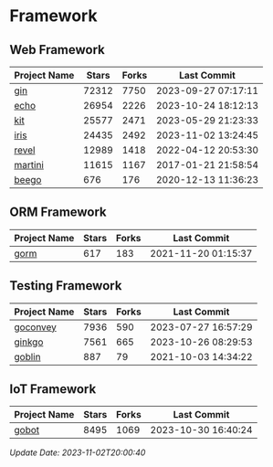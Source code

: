 # Framework

## Web Framework
| Project Name | Stars | Forks | Last Commit |
| ------------ | ----- | ----- | ----------- |
| [gin](https://github.com/gin-gonic/gin) | 72312 | 7750 | 2023-09-27 07:17:11 |
| [echo](https://github.com/labstack/echo) | 26954 | 2226 | 2023-10-24 18:12:13 |
| [kit](https://github.com/go-kit/kit) | 25577 | 2471 | 2023-05-29 21:23:33 |
| [iris](https://github.com/kataras/iris) | 24435 | 2492 | 2023-11-02 13:24:45 |
| [revel](https://github.com/revel/revel) | 12989 | 1418 | 2022-04-12 20:53:30 |
| [martini](https://github.com/go-martini/martini) | 11615 | 1167 | 2017-01-21 21:58:54 |
| [beego](https://github.com/astaxie/beego) | 676 | 176 | 2020-12-13 11:36:23 |

## ORM Framework
| Project Name | Stars | Forks | Last Commit |
| ------------ | ----- | ----- | ----------- |
| [gorm](https://github.com/jinzhu/gorm) | 617 | 183 | 2021-11-20 01:15:37 |

## Testing Framework
| Project Name | Stars | Forks | Last Commit |
| ------------ | ----- | ----- | ----------- |
| [goconvey](https://github.com/smartystreets/goconvey) | 7936 | 590 | 2023-07-27 16:57:29 |
| [ginkgo](https://github.com/onsi/ginkgo) | 7561 | 665 | 2023-10-26 08:29:53 |
| [goblin](https://github.com/franela/goblin) | 887 | 79 | 2021-10-03 14:34:22 |

## IoT Framework
| Project Name | Stars | Forks | Last Commit |
| ------------ | ----- | ----- | ----------- |
| [gobot](https://github.com/hybridgroup/gobot) | 8495 | 1069 | 2023-10-30 16:40:24 |

*Update Date: 2023-11-02T20:00:40*